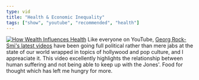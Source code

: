 ```yaml
---
type: vid
title: "Health & Economic Inequality"
tags: ["show", "youtube", "recommended", "health"]
---
```

[![How Wealth Influences Health](http://i3.ytimg.com/vi/QezLxFuBxvM/maxresdefault.jpg)](https://www.youtube.com/watch?v=QezLxFuBxvM)
Like everyone on YouTube, [Georg Rock-Smi's latest videos](https://www.youtube.com/c/GeorgRockallSchmidt/featured) have been going full political rather than mere jabs at the state of our world wrapped in topics of hollywood and pop culture, and I appreaciate it. 
This video excellently highlights the relationship between human suffering and not being able to keep up with the Jones'.  Food for thought which has left me hungry for more.

